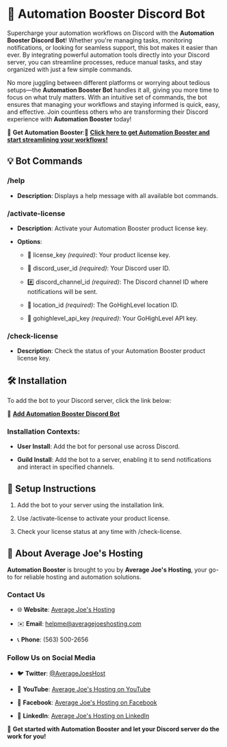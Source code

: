 🚀 **Automation Booster Discord Bot**
=====================================

Supercharge your automation workflows on Discord with the **Automation Booster Discord Bot**! Whether you're managing tasks, monitoring notifications, or looking for seamless support, this bot makes it easier than ever. By integrating powerful automation tools directly into your Discord server, you can streamline processes, reduce manual tasks, and stay organized with just a few simple commands.

No more juggling between different platforms or worrying about tedious setups—the **Automation Booster Bot** handles it all, giving you more time to focus on what truly matters. With an intuitive set of commands, the bot ensures that managing your workflows and staying informed is quick, easy, and effective. Join countless others who are transforming their Discord experience with **Automation Booster** today!

🌟 **Get Automation Booster**:🔗 [**Click here to get Automation Booster and start streamlining your workflows!**](https://www.automationbooster.com?fpr=averagejoeshosting)

💡 **Bot Commands**
-------------------

### /help

*   **Description**: Displays a help message with all available bot commands.
    

### /activate-license

*   **Description**: Activate your Automation Booster product license key.
    
*   **Options**:
    
    *   🔑 license\_key _(required)_: Your product license key.
        
    *   👤 discord\_user\_id _(required)_: Your Discord user ID.
        
    *   #️⃣ discord\_channel\_id _(required)_: The Discord channel ID where notifications will be sent.
        
    *   📍 location\_id _(required)_: The GoHighLevel location ID.
        
    *   🔐 gohighlevel\_api\_key _(required)_: Your GoHighLevel API key.
        

### /check-license

*   **Description**: Check the status of your Automation Booster product license key.
    

🛠 **Installation**
-------------------

To add the bot to your Discord server, click the link below:

🔗 [**Add Automation Booster Discord Bot**](https://discord.com/oauth2/authorize?client_id=1291526647568142407&permissions=92160&response_type=code&redirect_uri=https://averagejoeshosting.com&integration_type=0&scope=messages.read+applications.commands+bot)

### Installation Contexts:

*   **User Install**: Add the bot for personal use across Discord.
    
*   **Guild Install**: Add the bot to a server, enabling it to send notifications and interact in specified channels.
    

📝 **Setup Instructions**
-------------------------

1.  Add the bot to your server using the installation link.
    
2.  Use /activate-license to activate your product license.
    
3.  Check your license status at any time with /check-license.
    

💼 **About Average Joe's Hosting**
----------------------------------

**Automation Booster** is brought to you by **Average Joe's Hosting**, your go-to for reliable hosting and automation solutions.

### **Contact Us**

*   🌐 **Website**: [Average Joe's Hosting](https://averagejoeshosting.com)
    
*   ✉️ **Email**: helpme@averagejoeshosting.com
    
*   📞 **Phone**: (563) 500-2656
    

### **Follow Us on Social Media**

*   🐦 **Twitter**: [@AverageJoesHost](https://twitter.com/AverageJoesHost)
    
*   🎥 **YouTube**: [Average Joe's Hosting on YouTube](https://www.youtube.com/@AverageJoesHosting)
    
*   👥 **Facebook**: [Average Joe's Hosting on Facebook](https://facebook.com/AverageJoesHosting)
    
*   💼 **LinkedIn**: [Average Joe's Hosting on LinkedIn](https://linkedin.com/company/AverageJoesHosting)
    

🎉 **Get started with Automation Booster and let your Discord server do the work for you!**